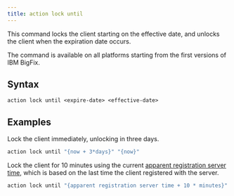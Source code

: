 ```yaml
---
title: action lock until
---
```


This command locks the client starting on the effective date, and unlocks the
client when the expiration date occurs.

The command is available on all platforms starting from the first versions of IBM BigFix.

## Syntax

    action lock until <expire-date> <effective-date>

## Examples

Lock the client immediately, unlocking in three days.

```actionscript
action lock until "{now + 3*days}" "{now}"
```

Lock the client for 10 minutes using the current [apparent registration server
time](/relevance/reference/time.html#apparent-registration-server-time-time),
which is based on the last time the client registered with the server.

```actionscript
action lock until "{apparent registration server time + 10 * minutes}" "{apparent registration server time}"
```

